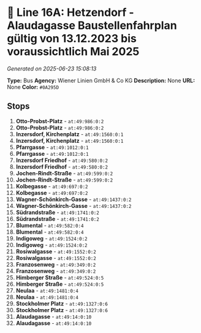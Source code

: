# 🚌 Line 16A: Hetzendorf - Alaudagasse Baustellenfahrplan gültig von 13.12.2023 bis voraussichtlich Mai 2025

*Generated on 2025-06-23 15:08:13*

**Type:** Bus
**Agency:** Wiener Linien GmbH & Co KG
**Description:** None
**URL:** None
**Color:** `#0A295D`

## Stops

1. **Otto-Probst-Platz** - `at:49:986:0:2`
2. **Otto-Probst-Platz** - `at:49:986:0:2`
3. **Inzersdorf, Kirchenplatz** - `at:49:1560:0:1`
4. **Inzersdorf, Kirchenplatz** - `at:49:1560:0:1`
5. **Pfarrgasse** - `at:49:1012:0:1`
6. **Pfarrgasse** - `at:49:1012:0:1`
7. **Inzersdorf Friedhof** - `at:49:580:0:2`
8. **Inzersdorf Friedhof** - `at:49:580:0:2`
9. **Jochen-Rindt-Straße** - `at:49:599:0:2`
10. **Jochen-Rindt-Straße** - `at:49:599:0:2`
11. **Kolbegasse** - `at:49:697:0:2`
12. **Kolbegasse** - `at:49:697:0:2`
13. **Wagner-Schönkirch-Gasse** - `at:49:1437:0:2`
14. **Wagner-Schönkirch-Gasse** - `at:49:1437:0:2`
15. **Südrandstraße** - `at:49:1741:0:2`
16. **Südrandstraße** - `at:49:1741:0:2`
17. **Blumental** - `at:49:582:0:4`
18. **Blumental** - `at:49:582:0:4`
19. **Indigoweg** - `at:49:1524:0:2`
20. **Indigoweg** - `at:49:1524:0:2`
21. **Rosiwalgasse** - `at:49:1552:0:2`
22. **Rosiwalgasse** - `at:49:1552:0:2`
23. **Franzosenweg** - `at:49:349:0:2`
24. **Franzosenweg** - `at:49:349:0:2`
25. **Himberger Straße** - `at:49:524:0:5`
26. **Himberger Straße** - `at:49:524:0:5`
27. **Neulaa** - `at:49:1481:0:4`
28. **Neulaa** - `at:49:1481:0:4`
29. **Stockholmer Platz** - `at:49:1327:0:6`
30. **Stockholmer Platz** - `at:49:1327:0:6`
31. **Alaudagasse** - `at:49:14:0:10`
32. **Alaudagasse** - `at:49:14:0:10`